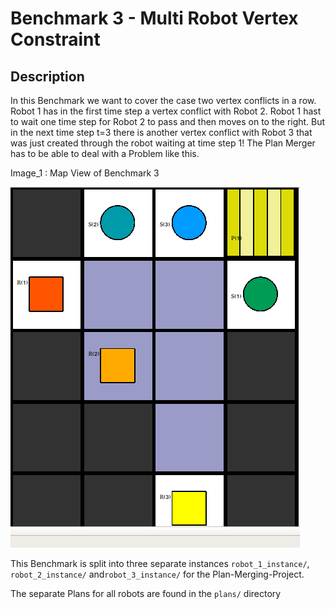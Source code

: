 # Benchmark 3 - Multi Robot Vertex Constraint



## Description

In this Benchmark we want to cover the case two vertex conflicts in a row. Robot 1 has in the first time step a vertex conflict with Robot 2. Robot 1 hast to wait one time step for Robot 2 to pass and then moves on to the right. But in the next time step t=3 there is another vertex conflict with Robot 3 that was just created through the robot waiting at time step 1! The Plan Merger has to be able to deal with a Problem like this.



Image_1 : Map View of Benchmark 3

![Map View of Benchmark 3](map.png)  



This Benchmark is split into three separate instances `robot_1_instance/`, `robot_2_instance/` and`robot_3_instance/` for the Plan-Merging-Project. 

The separate Plans for all robots are found in the `plans/` directory